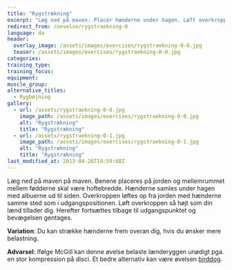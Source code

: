 ```yaml
---
title: "Rygstrækning"
excerpt: "Læg ned på maven. Placér hænderne under hagen. Løft overkroppen fri af underlaget uden at løfte fødderne."
redirect_from: /oevelse/rygstraekning-0
language: da
header:
  overlay_image: /assets/images/exercises/rygstraekning-0-0.jpg
  teaser: /assets/images/exercises/rygstraekning-0-0.jpg
categories:
training_type: 
training_focus: 
equipment:
muscle_group:
alternative_titles:
  - Rygbøjning
gallery:
  - url: /assets/rygstraekning-0-0.jpg
    image_path: /assets/images/exercises/rygstraekning-0-0.jpg
    alt: "Rygstrækning"
    title: "Rygstrækning"
  - url: /assets/rygstraekning-0-1.jpg
    image_path: /assets/images/exercises/rygstraekning-0-1.jpg
    alt: "Rygstrækning"
    title: "Rygstrækning"
last_modified_at: 2013-04-26T19:59:08Z
---
```


Læg ned på maven på maven. Benene placeres på jorden og mellemrummet mellem fødderne skal være hoftebredde. Hænderne samles under hagen med albuerne ud til siden. Overkroppen løftes op fra jorden med hænderne samme sted som i udgangspositionen. Løft overkroppen så højt som din lænd tillader dig. Herefter fortsættes tilbage til udgangspunktet og bevægelsen gentages.

**Variation**: Du kan strække hænderne frem overan dig, hvis du ønsker mere belastning.

**Advarsel**: Ifølge McGill kan denne øvelse belaste lænderyggen unødigt pga. en stor kompression på disci. Et bedre alternativ kan være øvelsen [birddog](http://motionsplan.dk/oevelse/birddog).
